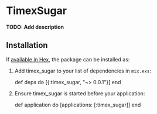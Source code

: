 # TimexSugar

**TODO: Add description**

## Installation

If [available in Hex](https://hex.pm/docs/publish), the package can be installed as:

  1. Add timex_sugar to your list of dependencies in `mix.exs`:

        def deps do
          [{:timex_sugar, "~> 0.0.1"}]
        end

  2. Ensure timex_sugar is started before your application:

        def application do
          [applications: [:timex_sugar]]
        end

